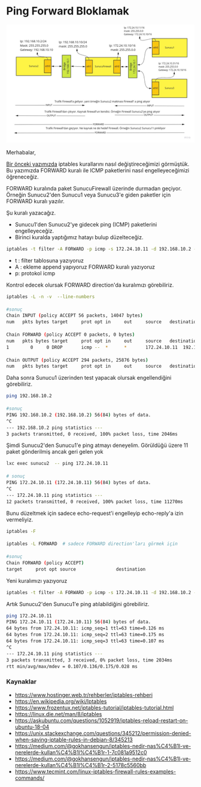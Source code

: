 # Ping Forward Bloklamak 

![NetworkIptables.jpg](files/NetworkIptables.jpg)

Merhabalar,

[Bir önceki yazımızda](5.KurallarıDegistirmek.md) iptables kurallarını nasıl değiştireceğimizi görmüştük. Bu yazımızda FORWARD kuralı ile ICMP paketlerini nasıl engelleyeceğimizi öğreneceğiz. 

FORWARD kuralında paket SunucuFirewall üzerinde durmadan geçiyor. Örneğin Sunucu2'den Sunucu1 veya Sunucu3'e giden paketler için FORWARD kuralı yazılır.

Şu kuralı yazacağız.

-  Sunucu1'den Sunucu2'ye gidecek ping (ICMP) paketlerini engelleyeceğiz.
- Birinci kuralda yaptığımız hatayı bulup düzelteceğiz.


```bash
iptables -t filter -A FORWARD -p icmp -s 172.24.10.11 -d 192.168.10.2 -j DROP

```

- t : filter tablosuna yazıyoruz
- A : ekleme append yapıyoruz FORWARD kuralı yazıyoruz
- p: protokol icmp


Kontrol edecek olursak FORWARD direction'da kuralımızı görebiliriz.

```bash
iptables -L -n -v  --line-numbers

#sonuç
Chain INPUT (policy ACCEPT 56 packets, 14047 bytes)
num   pkts bytes target     prot opt in     out     source   destination         

Chain FORWARD (policy ACCEPT 0 packets, 0 bytes)
num   pkts bytes target     prot opt in     out     source   destination         
1        0     0 DROP       icmp --  *      *       172.24.10.11  192.168.10.2        

Chain OUTPUT (policy ACCEPT 294 packets, 25876 bytes)
num   pkts bytes target     prot opt in     out     source   destination 

```
Daha sonra Sunucu1 üzerinden test yapacak olursak engellendiğini görebiliriz.

```bash
ping 192.168.10.2 

#sonuç
PING 192.168.10.2 (192.168.10.2) 56(84) bytes of data.
^C
--- 192.168.10.2 ping statistics ---
3 packets transmitted, 0 received, 100% packet loss, time 2046ms

```

Şimdi Sunucu2'den Sunucu1'e ping atmayı deneyelim. Görüldüğü üzere 11 paket gönderilmiş ancak geri gelen yok

```bash
lxc exec sunucu2  -- ping 172.24.10.11

# sonuç
PING 172.24.10.11 (172.24.10.11) 56(84) bytes of data.
^C
--- 172.24.10.11 ping statistics ---
12 packets transmitted, 0 received, 100% packet loss, time 11270ms

```
Bunu düzeltmek için sadece echo-request'i engelleyip echo-reply'a izin vermeliyiz.

```bash
iptables -F

iptables -L FORWARD  # sadece FORWARD direction'ları görmek için

#sonuç
Chain FORWARD (policy ACCEPT)
target     prot opt source               destination 
```

Yeni kuralımızı yazıyoruz

```bash
iptables -t filter -A FORWARD -p icmp -s 172.24.10.11 -d 192.168.10.2 --icmp-type echo-request -j DROP

```

Artık Sunucu2'den Sunucu1'e ping atılabildiğini görebiliriz.

```bash
ping 172.24.10.11
PING 172.24.10.11 (172.24.10.11) 56(84) bytes of data.
64 bytes from 172.24.10.11: icmp_seq=1 ttl=63 time=0.126 ms
64 bytes from 172.24.10.11: icmp_seq=2 ttl=63 time=0.175 ms
64 bytes from 172.24.10.11: icmp_seq=3 ttl=63 time=0.107 ms
^C
--- 172.24.10.11 ping statistics ---
3 packets transmitted, 3 received, 0% packet loss, time 2034ms
rtt min/avg/max/mdev = 0.107/0.136/0.175/0.028 ms

```

### Kaynaklar
- https://www.hostinger.web.tr/rehberler/iptables-rehberi
- https://en.wikipedia.org/wiki/Iptables
- https://www.frozentux.net/iptables-tutorial/iptables-tutorial.html
- https://linux.die.net/man/8/iptables
- https://askubuntu.com/questions/1052919/iptables-reload-restart-on-ubuntu-18-04
- https://unix.stackexchange.com/questions/345212/permission-denied-when-saving-iptable-rules-in-debian-8/345213
- https://medium.com/@gokhansengun/iptables-nedir-nas%C4%B1l-ve-nerelerde-kullan%C4%B1l%C4%B1r-1-7c081a9512c0
- https://medium.com/@gokhansengun/iptables-nedir-nas%C4%B1l-ve-nerelerde-kullan%C4%B1l%C4%B1r-2-5178c5560bb
- https://www.tecmint.com/linux-iptables-firewall-rules-examples-commands/